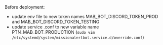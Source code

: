 Before deployment:
- update env file to new token names MAB_BOT_DISCORD_TOKEN_PROD and MAB_BOT_DISCORD_TOKEN_TESTING
- update service .conf to new variable name PTN_MAB_BOT_PRODUCTION (`sudo vim /etc/systemd/system/missionalertbot.service.d/override.conf`)